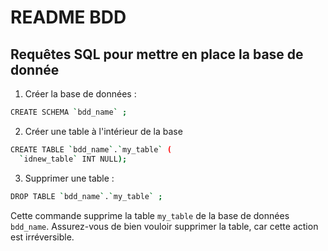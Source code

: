 # README BDD

## Requêtes SQL pour mettre en place la base de donnée

1. Créer la base de données :

```bash
CREATE SCHEMA `bdd_name` ;
```

2. Créer une table à l'intérieur de la base

```bash
CREATE TABLE `bdd_name`.`my_table` (
  `idnew_table` INT NULL);
```

3. Supprimer une table :

```bash
DROP TABLE `bdd_name`.`my_table` ;
```

Cette commande supprime la table `my_table` de la base de données `bdd_name`. Assurez-vous de bien vouloir supprimer la table, car cette action est irréversible.
